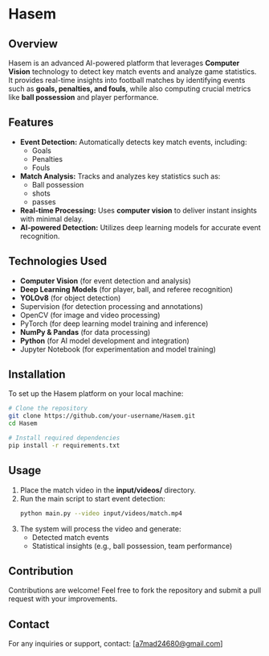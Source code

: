 # Hasem

## Overview

Hasem is an advanced AI-powered platform that leverages **Computer Vision** technology to detect key match events and analyze game statistics. It provides real-time insights into football matches by identifying events such as **goals, penalties, and fouls**, while also computing crucial metrics like **ball possession** and player performance.

## Features

- **Event Detection:** Automatically detects key match events, including:
  - Goals
  - Penalties
  - Fouls
- **Match Analysis:** Tracks and analyzes key statistics such as:
  - Ball possession
  - shots
  - passes
- **Real-time Processing:** Uses **computer vision** to deliver instant insights with minimal delay.
- **AI-powered Detection:** Utilizes deep learning models for accurate event recognition.

## Technologies Used

- **Computer Vision** (for event detection and analysis)
- **Deep Learning Models** (for player, ball, and referee recognition)
- **YOLOv8** (for object detection)
- Supervision (for detection processing and annotations)
- OpenCV (for image and video processing)
- PyTorch (for deep learning model training and inference)
- **NumPy & Pandas** (for data processing)
- **Python** (for AI model development and integration)
- Jupyter Notebook (for experimentation and model training)

## Installation

To set up the Hasem platform on your local machine:

```bash
# Clone the repository
git clone https://github.com/your-username/Hasem.git
cd Hasem

# Install required dependencies
pip install -r requirements.txt
```

## Usage

1. Place the match video in the **input/videos/** directory.
2. Run the main script to start event detection:
   ```bash
   python main.py --video input/videos/match.mp4
   ```
3. The system will process the video and generate:
   - Detected match events
   - Statistical insights (e.g., ball possession, team performance)

## Contribution

Contributions are welcome! Feel free to fork the repository and submit a pull request with your improvements.


## Contact

For any inquiries or support, contact: [a7mad24680@gmail.com]

